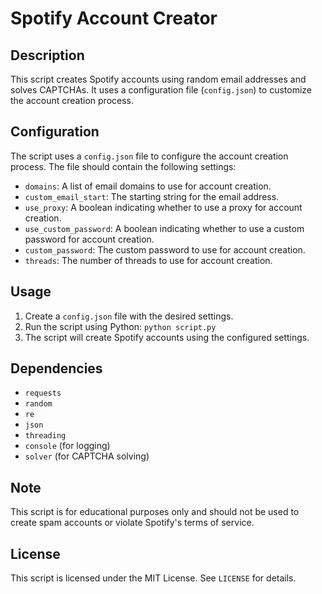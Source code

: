 **Spotify Account Creator**
==========================

**Description**
---------------

This script creates Spotify accounts using random email addresses and solves CAPTCHAs. It uses a configuration file (`config.json`) to customize the account creation process.

**Configuration**
---------------

The script uses a `config.json` file to configure the account creation process. The file should contain the following settings:

* `domains`: A list of email domains to use for account creation.
* `custom_email_start`: The starting string for the email address.
* `use_proxy`: A boolean indicating whether to use a proxy for account creation.
* `use_custom_password`: A boolean indicating whether to use a custom password for account creation.
* `custom_password`: The custom password to use for account creation.
* `threads`: The number of threads to use for account creation.

**Usage**
-----

1. Create a `config.json` file with the desired settings.
2. Run the script using Python: `python script.py`
3. The script will create Spotify accounts using the configured settings.

**Dependencies**
------------

* `requests`
* `random`
* `re`
* `json`
* `threading`
* `console` (for logging)
* `solver` (for CAPTCHA solving)

**Note**
----

This script is for educational purposes only and should not be used to create spam accounts or violate Spotify's terms of service.

**License**
-------

This script is licensed under the MIT License. See `LICENSE` for details.
